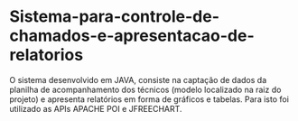 # Sistema-para-controle-de-chamados-e-apresentacao-de-relatorios
O sistema desenvolvido em JAVA, consiste na captação de dados da planilha de acompanhamento dos técnicos (modelo localizado na raiz do projeto) e apresenta relatórios em forma de gráficos e tabelas. Para isto foi utilizado as APIs APACHE POI e JFREECHART.

